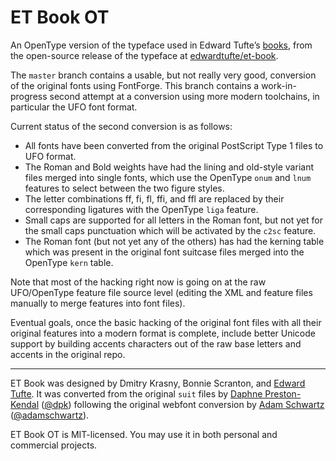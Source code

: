 # ET Book OT

An OpenType version of the typeface used in Edward Tufte’s [books][], from the open-source release of the typeface at [edwardtufte/et-book][orig].

[books]: https://www.edwardtufte.com/tufte/books_vdqi
[orig]: https://github.com/edwardtufte/et-book

The `master` branch contains a usable, but not really very good, conversion of the original fonts using FontForge. This branch contains a work-in-progress second attempt at a conversion using more modern toolchains, in particular the UFO font format.

Current status of the second conversion is as follows:

* All fonts have been converted from the original PostScript Type 1 files to UFO format.
* The Roman and Bold weights have had the lining and old-style variant files merged into single fonts, which use the OpenType `onum` and `lnum` features to select between the two figure styles.
* The letter combinations ff, fi, fl, ffi, and ffl are replaced by their corresponding ligatures with the OpenType `liga` feature.
* Small caps are supported for all letters in the Roman font, but not yet for the small caps punctuation which will be activated by the `c2sc` feature.
* The Roman font (but not yet any of the others) has had the kerning table which was present in the original font suitcase files merged into the OpenType `kern` table.

Note that most of the hacking right now is going on at the raw UFO/OpenType feature file source level (editing the XML and feature files manually to merge features into font files).

Eventual goals, once the basic hacking of the original font files with all their original features into a modern format is complete, include better Unicode support by building accents characters out of the raw base letters and accents in the original repo.

-------------------------------------

ET Book was designed by Dmitry Krasny, Bonnie Scranton, and [Edward Tufte][et]. It was converted from the original `suit` files by [Daphne Preston-Kendal][dpk] ([@dpk][dpkgh]) following the original webfont conversion by  [Adam Schwartz][as] ([@adamschwartz][asgh]).

[et]: https://www.edwardtufte.com/tufte/
[dpk]: http://dpk.io/
[dpkgh]: https://github.com/dpk
[as]: http://adamschwartz.co/
[asgh]: https://github.com/adamschwartz

ET Book OT is MIT-licensed. You may use it in both personal and commercial projects.
